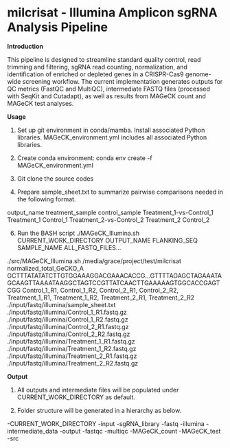 # milcrisat - Illumina Amplicon sgRNA Analysis Pipeline
   
**Introduction**

This pipeline is designed to streamline standard quality control, read trimming and filtering, sgRNA read counting, normalization, and identification of enriched or depleted genes in a CRISPR-Cas9 genome-wide screening workflow. The current implementation generates outputs for QC metrics (FastQC and MultiQC), intermediate FASTQ files (processed with SeqKit and Cutadapt), as well as results from MAGeCK count and MAGeCK test analyses.


**Usage**

1. Set up git environment in conda/mamba. 
Install associated Python libraries. MAGeCK_environment.yml includes all associated Python libraries.  

2. Create conda environment: conda env create -f MAGeCK_environment.yml

3. Git clone the source codes

4. Prepare sample_sheet.txt to summarize pairwise comparisons needed in the following format.

output_name	treatment_sample	control_sample
Treatment_1-vs-Control_1	Treatment_1	Control_1
Treatment_2-vs-Control_2	Treatment_2	Control_2

6. Run the BASH script
./MAGeCK_Illumina.sh CURRENT_WORK_DIRECTORY OUTPUT_NAME FLANKING_SEQ SAMPLE_NAME ALL_FASTQ_FILES...

./src/MAGeCK_Illumina.sh /media/grace/project/test/milcrisat normalized_total_GeCKO_A GCTTTATATATCTTGTGGAAAGGACGAAACACCG...GTTTTAGAGCTAGAAATAGCAAGTTAAAATAAGGCTAGTCCGTTATCAACTTGAAAAAGTGGCACCGAGTCGG Control_1_R1, Control_1_R2, Control_2_R1, Control_2_R2, Treatment_1_R1, Treatment_1_R2, Treatment_2_R1, Treatment_2_R2 ./input/fastq/illumina/sample_sheet.txt ./input/fastq/illumina/Control_1_R1.fastq.gz ./input/fastq/illumina/Control_1_R2.fastq.gz ./input/fastq/illumina/Control_2_R1.fastq.gz ./input/fastq/illumina/Control_2_R2.fastq.gz ./input/fastq/illumina/Treatment_1_R1.fastq.gz ./input/fastq/illumina/Treatment_1_R2.fastq.gz ./input/fastq/illumina/Treatment_2_R1.fastq.gz ./input/fastq/illumina/Treatment_2_R2.fastq.gz



**Output**

1. All outputs and intermediate files will be populated under CURRENT_WORK_DIRECTORY as default. 

2. Folder structure will be generated in a hierarchy as below.

-CURRENT_WORK_DIRECTORY
   -input
      -sgRNA_library
      -fastq
         -illumina
   -intermediate_data
   -output
      -fastqc
      -multiqc
      -MAGeCK_count
      -MAGeCK_test
   -src
      
